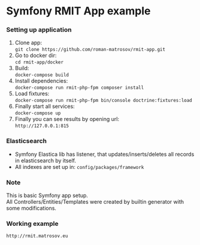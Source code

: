 # Symfony RMIT App example

### Setting up application
1) Clone app:<br/>
``git clone https://github.com/roman-matrosov/rmit-app.git``
2) Go to docker dir:<br/>
``cd rmit-app/docker``
3) Build: <br/>
``docker-compose build``
4) Install dependencies: <br/>
``docker-compose run rmit-php-fpm composer install``
5) Load fixtures: <br/>
``docker-compose run rmit-php-fpm bin/console doctrine:fixtures:load``
6) Finally start all services: <br/>
``docker-compose up``
7) Finally you can see results by opening url: <br/>
``http://127.0.0.1:815``
   
### Elasticsearch
* Symfony Elastica lib has listener, that updates/inserts/deletes all records in elasticsearch by itself.
* All indexes are set up in:
``config/packages/framework``
  

### Note
This is basic Symfony app setup.<br/>
All Controllers/Entities/Templates were created by builtin generator with some modifications.

### Working example
``http://rmit.matrosov.eu``